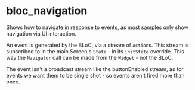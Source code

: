 # bloc_navigation

Shows how to navigate in response to events, as most samples only show navigation via UI interaction.

An event is generated by the BLoC, via a stream of `Action`s. This stream is subscribed to in the 
main Screen's `State` - in its `initState` override. This way the `Navigator` call can be
made from the `Widget` - not the BLoC.

The event isn't a broadcast stream like the buttonEnabled stream, as for events we want them to be
single shot - so events aren't fired more than once. 